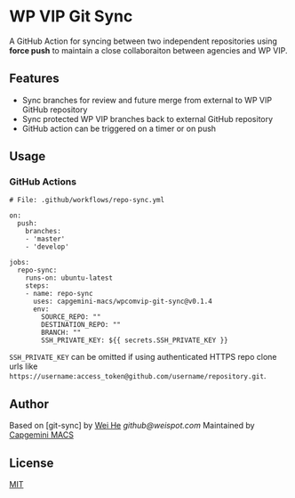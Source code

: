 # WP VIP Git Sync

A GitHub Action for syncing between two independent repositories using **force push** to maintain a close collaboraiton between agencies and WP VIP.

## Features
 * Sync branches for review and future merge from external to WP VIP GitHub repository
 * Sync protected WP VIP branches back to external GitHub repository
 * GitHub action can be triggered on a timer or on push

## Usage

### GitHub Actions
```
# File: .github/workflows/repo-sync.yml

on:
  push:
    branches:    
    - 'master'
    - 'develop'

jobs:
  repo-sync:
    runs-on: ubuntu-latest
    steps:
    - name: repo-sync
      uses: capgemini-macs/wpcomvip-git-sync@v0.1.4
      env:
        SOURCE_REPO: ""
        DESTINATION_REPO: ""
        BRANCH: ""
        SSH_PRIVATE_KEY: ${{ secrets.SSH_PRIVATE_KEY }}

```
`SSH_PRIVATE_KEY` can be omitted if using authenticated HTTPS repo clone urls like `https://username:access_token@github.com/username/repository.git`.

## Author
Based on [git-sync] by [Wei He](https://github.com/wei) _github@weispot.com_
Maintained by [Capgemini MACS](https://github.com/capgemini-macs)

## License
[MIT](https://wei.mit-license.org)
